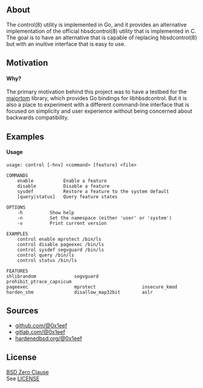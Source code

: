 ## About

The control(8) utility is implemented in Go, and it provides
an alternative implementation of the official hbsdcontrol(8)
utility that is implemented in C. The goal is to have an
alternative that is capable of replacing hbsdcontrol(8)
but with an inuitive interface that is easy to use.

## Motivation

#### Why?

The primary motivation behind this project was to have a testbed
for the [majortom](https://github.com/0x1eef/majortom#readme) library,
which provides Go bindings for libhbsdcontrol. But it is also a place
to experiment with a different command-line interface that is focused
on simplicity and user experience without being concerned about backwards
compatibility.

## Examples

#### Usage

    usage: control [-hnv] <command> [feature] <file>

    COMMANDS
        enable           Enable a feature
        disable          Disable a feature
        sysdef           Restore a feature to the system default
        [query|status]   Query feature states

    OPTIONS
        -h          Show help
        -n          Set the namespace (either 'user' or 'system')
        -v          Print current version

    EXAMPLES
        control enable mprotect /bin/ls
        control disable pageexec /bin/ls
        control sysdef segvguard /bin/ls
        control query /bin/ls
        control status /bin/ls

    FEATURES
    shlibrandom              segvguard                prohibit_ptrace_capsicum
    pageexec                 mprotect                 insecure_kmod
    harden_shm               disallow_map32bit        aslr

## Sources

* [github.com/@0x1eef](https://github.com/0x1eef/control#readme)
* [gitlab.com/@0x1eef](https://gitlab.com/0x1eef/control#about)
* [hardenedbsd.org/@0x1eef](https://git.HardenedBSD.org/0x1eef/controlm#about)

## License

[BSD Zero Clause](https://choosealicense.com/licenses/0bsd/)
<br>
See [LICENSE](./LICENSE)
